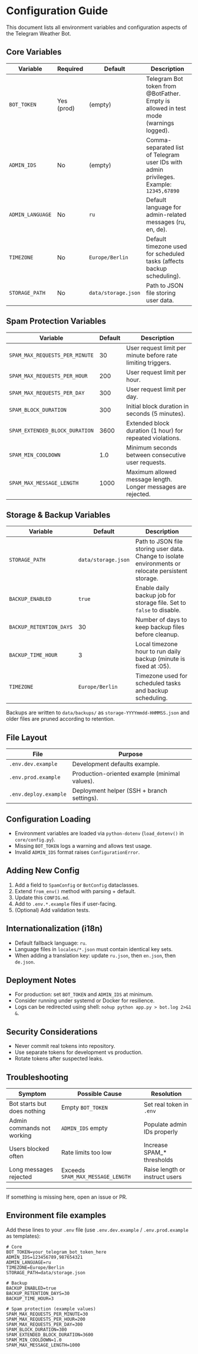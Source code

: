 # Configuration Guide

This document lists all environment variables and configuration aspects of the Telegram Weather Bot.

## Core Variables

| Variable         | Required   | Default | Description                                                                             |
| ---------------- | ---------- | ------- | --------------------------------------------------------------------------------------- |
| `BOT_TOKEN`      | Yes (prod) | (empty) | Telegram Bot token from @BotFather. Empty is allowed in test mode (warnings logged).    |
| `ADMIN_IDS`      | No         | (empty) | Comma-separated list of Telegram user IDs with admin privileges. Example: `12345,67890` |
| `ADMIN_LANGUAGE` | No         | `ru`    | Default language for admin-related messages (ru, en, de).                               |
| `TIMEZONE`       | No         | `Europe/Berlin` | Default timezone used for scheduled tasks (affects backup scheduling).         |
| `STORAGE_PATH`   | No         | `data/storage.json` | Path to JSON file storing user data.                                            |

## Spam Protection Variables

| Variable                       | Default | Description                                                   |
| ------------------------------ | ------- | ------------------------------------------------------------- |
| `SPAM_MAX_REQUESTS_PER_MINUTE` | 30      | User request limit per minute before rate limiting triggers.  |
| `SPAM_MAX_REQUESTS_PER_HOUR`   | 200     | User request limit per hour.                                  |
| `SPAM_MAX_REQUESTS_PER_DAY`    | 300     | User request limit per day.                                   |
| `SPAM_BLOCK_DURATION`          | 300     | Initial block duration in seconds (5 minutes).                |
| `SPAM_EXTENDED_BLOCK_DURATION` | 3600    | Extended block duration (1 hour) for repeated violations.     |
| `SPAM_MIN_COOLDOWN`            | 1.0     | Minimum seconds between consecutive user requests.            |
| `SPAM_MAX_MESSAGE_LENGTH`      | 1000    | Maximum allowed message length. Longer messages are rejected. |

## Storage & Backup Variables

| Variable                | Default             | Description                                                                                         |
| ----------------------- | ------------------- | --------------------------------------------------------------------------------------------------- |
| `STORAGE_PATH`          | `data/storage.json` | Path to JSON file storing user data. Change to isolate environments or relocate persistent storage. |
| `BACKUP_ENABLED`        | `true`              | Enable daily backup job for storage file. Set to `false` to disable.                                |
| `BACKUP_RETENTION_DAYS` | 30                  | Number of days to keep backup files before cleanup.                                                 |
| `BACKUP_TIME_HOUR`      | 3                   | Local timezone hour to run daily backup (minute is fixed at :05).                                   |
| `TIMEZONE`              | `Europe/Berlin`    | Timezone used for scheduled tasks and backup scheduling.                                            |

Backups are written to `data/backups/` as `storage-YYYYmmdd-HHMMSS.json` and older files are pruned according to retention.


## File Layout

| File                  | Purpose                                       |
| --------------------- | --------------------------------------------- |
| `.env.dev.example`    | Development defaults example.                 |
| `.env.prod.example`   | Production-oriented example (minimal values). |
| `.env.deploy.example` | Deployment helper (SSH + branch settings).    |

## Configuration Loading
- Environment variables are loaded via `python-dotenv` (`load_dotenv()` in `core/config.py`).
- Missing `BOT_TOKEN` logs a warning and allows test usage.
- Invalid `ADMIN_IDS` format raises `ConfigurationError`.

## Adding New Config
1. Add a field to `SpamConfig` or `BotConfig` dataclasses.
2. Extend `from_env()` method with parsing + default.
3. Update this `CONFIG.md`.
4. Add to `.env.*.example` files if user-facing.
5. (Optional) Add validation tests.

## Internationalization (i18n)
- Default fallback language: `ru`.
- Language files in `locales/*.json` must contain identical key sets.
- When adding a translation key: update `ru.json`, then `en.json`, then `de.json`.

## Deployment Notes
- For production: set `BOT_TOKEN` and `ADMIN_IDS` at minimum.
- Consider running under systemd or Docker for resilience.
- Logs can be redirected using shell: `nohup python app.py > bot.log 2>&1 &`.

## Security Considerations
- Never commit real tokens into repository.
- Use separate tokens for development vs production.
- Rotate tokens after suspected leaks.

## Troubleshooting
| Symptom                     | Possible Cause                    | Resolution                     |
| --------------------------- | --------------------------------- | ------------------------------ |
| Bot starts but does nothing | Empty `BOT_TOKEN`                 | Set real token in `.env`       |
| Admin commands not working  | `ADMIN_IDS` empty                 | Populate admin IDs properly    |
| Users blocked often         | Rate limits too low               | Increase SPAM_* thresholds     |
| Long messages rejected      | Exceeds `SPAM_MAX_MESSAGE_LENGTH` | Raise length or instruct users |

---
If something is missing here, open an issue or PR.

## Environment file examples

Add these lines to your `.env` file (use `.env.dev.example` / `.env.prod.example` as templates):

```env
# Core
BOT_TOKEN=your_telegram_bot_token_here
ADMIN_IDS=123456789,987654321
ADMIN_LANGUAGE=ru
TIMEZONE=Europe/Berlin
STORAGE_PATH=data/storage.json

# Backup
BACKUP_ENABLED=true
BACKUP_RETENTION_DAYS=30
BACKUP_TIME_HOUR=3

# Spam protection (example values)
SPAM_MAX_REQUESTS_PER_MINUTE=30
SPAM_MAX_REQUESTS_PER_HOUR=200
SPAM_MAX_REQUESTS_PER_DAY=300
SPAM_BLOCK_DURATION=300
SPAM_EXTENDED_BLOCK_DURATION=3600
SPAM_MIN_COOLDOWN=1.0
SPAM_MAX_MESSAGE_LENGTH=1000
```
